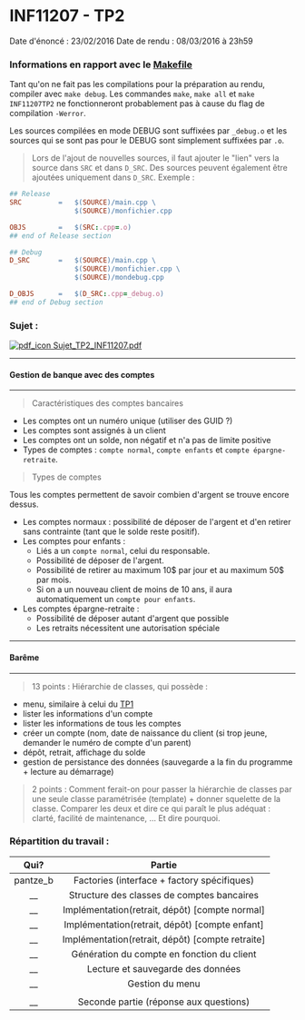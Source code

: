 INF11207 - TP2
===============

Date d'énoncé : 23/02/2016
Date de rendu : 08/03/2016 à 23h59

### Informations en rapport avec le [Makefile](https://github.com/pantzerbrendan/uqar/tree/master/INF11207/TP2/Makefile)

Tant qu'on ne fait pas les compilations pour la préparation au rendu, compiler avec `make debug`.
Les commandes `make`, `make all` et `make INF11207TP2` ne fonctionneront probablement pas à cause du flag de compilation `-Werror`.

Les sources compilées en mode DEBUG sont suffixées par `_debug.o` et les sources qui se sont pas pour le DEBUG sont simplement suffixées par `.o`.

> Lors de l'ajout de nouvelles sources, il faut ajouter le "lien" vers la source dans `SRC` et dans `D_SRC`. Des sources peuvent également être ajoutées uniquement dans `D_SRC`. Exemple :

```Makefile
## Release
SRC			=	$(SOURCE)/main.cpp \
				$(SOURCE)/monfichier.cpp

OBJS		=	$(SRC:.cpp=.o)
## end of Release section

## Debug
D_SRC		=	$(SOURCE)/main.cpp \
				$(SOURCE)/monfichier.cpp \
				$(SOURCE)/mondebug.cpp

D_OBJS		=	$(D_SRC:.cpp=_debug.o)
## end of Debug section
```


### Sujet :
[![pdf_icon](http://www.chambery-tourisme.com/wp-content/uploads/cache//noeStarter/images/50__50__auto__~wp-content~themes~chambery~images~icons~pdf.png) Sujet_TP2_INF11207.pdf](https://github.com/pantzerbrendan/uqar/tree/master/INF11207/TP2/sujet.pdf)

----
#### Gestion de banque avec des comptes
----

> Caractéristiques des comptes bancaires

* Les comptes ont un numéro unique (utiliser des GUID ?)
* Les comptes sont assignés à un client
* Les comptes ont un solde, non négatif et n'a pas de limite positive
* Types de comptes : `compte normal`, `compte enfants` et `compte épargne-retraite`.

> Types de comptes

Tous les comptes permettent de savoir combien d'argent se trouve encore dessus.

* Les comptes normaux : possibilité de déposer de l'argent et d'en retirer sans contrainte (tant que le solde reste positif).
* Les comptes pour enfants :
	- Liés a un `compte normal`, celui du responsable.
	- Possibilité de déposer de l'argent.
	- Possibilité de retirer au maximum 10\$ par jour et au maximum 50\$ par mois.
	- Si on a un nouveau client de moins de 10 ans, il aura automatiquement un `compte pour enfants`.
* Les comptes épargne-retraite :
	- Possibilité de déposer autant d'argent que possible
	- Les retraits nécessitent une autorisation spéciale

----
#### Barême
----
> 13 points : Hiérarchie de classes, qui possède :

* menu, similaire à celui du [TP1](https://github.com/pantzerbrendan/uqar/tree/master/INF11207/TP1)
* lister les informations d'un compte
* lister les informations de tous les comptes
* créer un compte (nom, date de naissance du client (si trop jeune, demander le numéro de compte d'un parent)
*  dépôt, retrait, affichage du solde
* gestion de persistance des données (sauvegarde a la fin du programme + lecture au démarrage)

> 2 points : Comment ferait-on pour passer la hiérarchie de classes par une seule classe paramétrisée (template) + donner squelette de la classe. Comparer les deux et dire ce qui paraît le plus adéquat : clarté, facilité de maintenance, ... Et dire pourquoi.

### Répartition du travail :

| Qui? | Partie |
| :----: | :----: |
| pantze_b | Factories (interface + factory spécifiques) |
| __ | Structure des classes de comptes bancaires |
| __ | Implémentation(retrait, dépôt) [compte normal] |
| __ | Implémentation(retrait, dépôt) [compte enfant] |
| __ | Implémentation(retrait, dépôt) [compte retraite] |
| __ | Génération du compte en fonction du client |
| __ | Lecture et sauvegarde des données |
| __ | Gestion du menu |
| | |
| __ | Seconde partie (réponse aux questions) |
